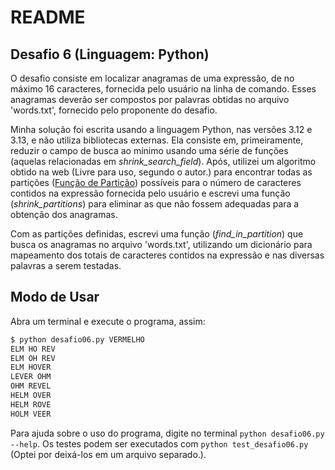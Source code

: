 # README

## Desafio 6 (Linguagem: Python)

O desafio consiste em localizar anagramas de uma expressão, de no máximo 16 caracteres, fornecida pelo usuário na linha de comando. Esses anagramas deverão ser compostos por palavras obtidas no arquivo 'words.txt', fornecido pelo proponente do desafio.

Minha solução foi escrita usando a linguagem Python, nas versões 3.12 e 3.13, e não utiliza bibliotecas externas. Ela consiste em, primeiramente, reduzir o campo de busca ao mínimo usando uma série de funções (aquelas relacionadas em _shrink_search_field_). Após, utilizei um algoritmo obtido na web (Livre para uso, segundo o autor.) para encontrar todas as partições ([Função de Partição](https://pt.wikipedia.org/wiki/Fun%C3%A7%C3%A3o_de_parti%C3%A7%C3%A3o_(matem%C3%A1tica))) possíveis para o número de caracteres contidos na expressão fornecida pelo usuário e escrevi uma função (_shrink_partitions_) para eliminar as que não fossem adequadas para a obtenção dos anagramas.

Com as partições definidas, escrevi uma função (_find_in_partition_) que busca os anagramas no arquivo 'words.txt', utilizando um dicionário para mapeamento dos totais de caracteres contidos na expressão e nas diversas palavras a serem testadas.

## Modo de Usar

Abra um terminal e execute o programa, assim:

```bash
$ python desafio06.py VERMELHO
ELM HO REV
ELM OH REV
ELM HOVER
LEVER OHM
OHM REVEL
HELM OVER
HELM ROVE
HOLM VEER
```

Para ajuda sobre o uso do programa, digite no terminal `python desafio06.py --help`. Os testes podem ser executados com `python test_desafio06.py` (Optei por deixá-los em um arquivo separado.).
